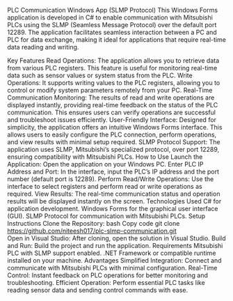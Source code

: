 PLC Communication Windows App (SLMP Protocol)
This Windows Forms application is developed in C# to enable communication with Mitsubishi PLCs using the SLMP (Seamless Message Protocol) over the default port 12289. The application facilitates seamless interaction between a PC and PLC for data exchange, making it ideal for applications that require real-time data reading and writing.

Key Features
Read Operations: The application allows you to retrieve data from various PLC registers. This feature is useful for monitoring real-time data such as sensor values or system status from the PLC.
Write Operations: It supports writing values to the PLC registers, allowing you to control or modify system parameters remotely from your PC.
Real-Time Communication Monitoring: The results of read and write operations are displayed instantly, providing real-time feedback on the status of the PLC communication. This ensures users can verify operations are successful and troubleshoot issues efficiently.
User-Friendly Interface: Designed for simplicity, the application offers an intuitive Windows Forms interface. This allows users to easily configure the PLC connection, perform operations, and view results with minimal setup required.
SLMP Protocol Support: The application uses SLMP, Mitsubishi’s specialized protocol, over port 12289, ensuring compatibility with Mitsubishi PLCs.
How to Use
Launch the Application: Open the application on your Windows PC.
Enter PLC IP Address and Port: In the interface, input the PLC’s IP address and the port number (default port is 12289).
Perform Read/Write Operations: Use the interface to select registers and perform read or write operations as required.
View Results: The real-time communication status and operation results will be displayed instantly on the screen.
Technologies Used
C# for application development.
Windows Forms for the graphical user interface (GUI).
SLMP Protocol for communication with Mitsubishi PLCs.
Setup Instructions
Clone the Repository:
bash
Copy code
git clone https://github.com/niteesh017/plc-slmp-communication.git  
Open in Visual Studio: After cloning, open the solution in Visual Studio.
Build and Run: Build the project and run the application.
Requirements
Mitsubishi PLC with SLMP support enabled.
.NET Framework or compatible runtime installed on your machine.
Advantages
Simplified Integration: Connect and communicate with Mitsubishi PLCs with minimal configuration.
Real-Time Control: Instant feedback on PLC operations for better monitoring and troubleshooting.
Efficient Operation: Perform essential PLC tasks like reading sensor data and sending control commands with ease.
